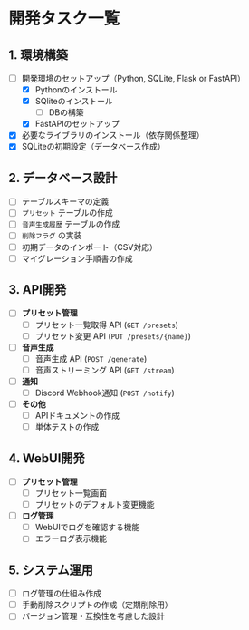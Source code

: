 # **開発タスク一覧**

## **1. 環境構築**
- [ ] 開発環境のセットアップ（Python, SQLite, Flask or FastAPI）
  - [x] Pythonのインストール
  - [x] SQliteのインストール
    - [ ] DBの構築
  - [x] FastAPIのセットアップ
- [x] 必要なライブラリのインストール（依存関係整理）
- [x] SQLiteの初期設定（データベース作成）

## **2. データベース設計**
- [ ] テーブルスキーマの定義
- [ ] `プリセット` テーブルの作成
- [ ] `音声生成履歴` テーブルの作成
- [ ] `削除フラグ` の実装
- [ ] 初期データのインポート（CSV対応）
- [ ] マイグレーション手順書の作成

## **3. API開発**
- [ ] **プリセット管理**
  - [ ] プリセット一覧取得 API (`GET /presets`)
  - [ ] プリセット変更 API (`PUT /presets/{name}`)
- [ ] **音声生成**
  - [ ] 音声生成 API (`POST /generate`)
  - [ ] 音声ストリーミング API (`GET /stream`)
- [ ] **通知**
  - [ ] Discord Webhook通知 (`POST /notify`)
- [ ] **その他**
  - [ ] APIドキュメントの作成
  - [ ] 単体テストの作成

## **4. WebUI開発**
- [ ] **プリセット管理**
  - [ ] プリセット一覧画面
  - [ ] プリセットのデフォルト変更機能
- [ ] **ログ管理**
  - [ ] WebUIでログを確認する機能
  - [ ] エラーログ表示機能

## **5. システム運用**
- [ ] ログ管理の仕組み作成
- [ ] 手動削除スクリプトの作成（定期削除用）
- [ ] バージョン管理・互換性を考慮した設計
